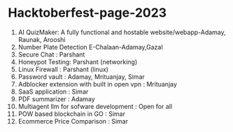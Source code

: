 # Hacktoberfest-page-2023

1. AI QuizMaker: A fully functional and hostable website/webapp-Adamay, Raunak, Arooshi
2. Number Plate Detection E-Chalaan-Adamay,Gazal
3. Secure Chat : Parshant 
4. Honeypot Testing: Parshant (networking)
5. Linux Firewall : Parshant (linux)
6. Password vault : Adamay, Mrituanjay, Simar
7. Adblocker extension with built in open vpn : Mrituanjay
8. SaaS application : Simar
9. PDF summarizer : Adamay
10. Multiagent llm for sofware development : Open for all
11. POW based blockchain in GO : Simar
12. Ecommerce Price Comparison : Simar